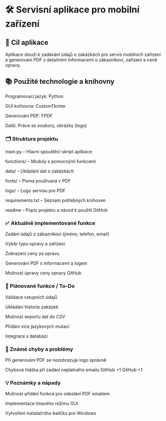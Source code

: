 # 🛠️ Servisní aplikace pro mobilní zařízení
## 🎯 Cíl aplikace
Aplikace slouží k zadávání údajů o zakázkách pro servis mobilních zařízení a generování PDF s detailními informacemi o zákazníkovi, zařízení a ceně opravy.​

## 📚 Použité technologie a knihovny
Programovací jazyk: Python

GUI knihovna: CustomTkinter

Generování PDF: FPDF

Další: Práce se soubory, obrázky (logo)

### 🗂️ Struktura projektu
main.py – Hlavní spouštěcí skript aplikace

functions/ – Moduly s pomocnými funkcemi

data/ – Ukládání dat o zakázkách

fonts/ – Písma používaná v PDF

logo/ – Logo servisu pro PDF

requirements.txt – Seznam potřebných knihoven

readme – Popis projektu a návod k použití​
GitHub

### ✅ Aktuálně implementované funkce
 Zadání údajů o zákazníkovi (jméno, telefon, email)

 Výběr typu opravy a zařízení

 Zobrazení ceny za opravu

 Generování PDF s informacemi a logem

 Možnost úpravy ceny opravy​
GitHub

### 📝 Plánované funkce / To-Do
 Validace vstupních údajů

 Ukládání historie zakázek

 Možnost exportu dat do CSV

 Přidání více jazykových mutací

 Integrace s databází​

### 🐞 Známé chyby a problémy
Při generování PDF se nezobrazuje logo správně

Chybová hláška při zadání neplatného emailu​
GitHub
+1
GitHub
+1

### 💡 Poznámky a nápady
Možnost přidání funkce pro odeslání PDF emailem

Implementace tmavého režimu GUI

Vytvoření instalačního balíčku pro Windows